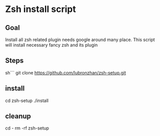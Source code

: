 # Zsh install script

## Goal

Install all zsh related plugin needs google around many place. This script will install necessary fancy zsh and its plugin

## Steps

sh```
git clone https://github.com/lubronzhan/zsh-setup.git
## install
cd zsh-setup
./install
## cleanup
cd -
rm -rf zsh-setup
```